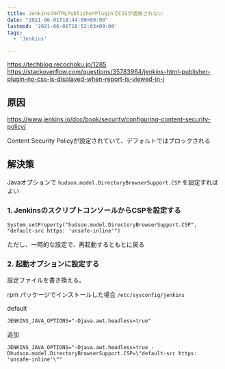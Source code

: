 ```yaml
---
title: JenkinsのHTMLPublisherPluginでCSSが適用されない
date: "2021-06-01T18:44:00+09:00"
lastmod: '2021-06-01T18:52:03+09:00'
tags:
  - 'Jenkins'

---
```


<https://techblog.recochoku.jp/1285>
<https://stackoverflow.com/questions/35783964/jenkins-html-publisher-plugin-no-css-is-displayed-when-report-is-viewed-in-j>

## 原因

<https://www.jenkins.io/doc/book/security/configuring-content-security-policy/>

Content Security Policyが設定されていて、デフォルトではブロックされる

## 解決策

Javaオプションで `hudson.model.DirectoryBrowserSupport.CSP` を設定すればよい

### 1. JenkinsのスクリプトコンソールからCSPを設定する

```shell
System.setProperty("hudson.model.DirectoryBrowserSupport.CSP", "default-src https: 'unsafe-inline'")
```

ただし、一時的な設定で、再起動するともとに戻る

### 2. 起動オプションに設定する

設定ファイルを書き換える。

rpm パッケージでインストールした場合
`/etc/sysconfig/jenkins`

default

```shell
JENKINS_JAVA_OPTIONS="-Djava.awt.headless=true"
```

追加

```shell
JENKINS_JAVA_OPTIONS="-Djava.awt.headless=true -Dhudson.model.DirectoryBrowserSupport.CSP=\"default-src https: 'unsafe-inline'\""
```
